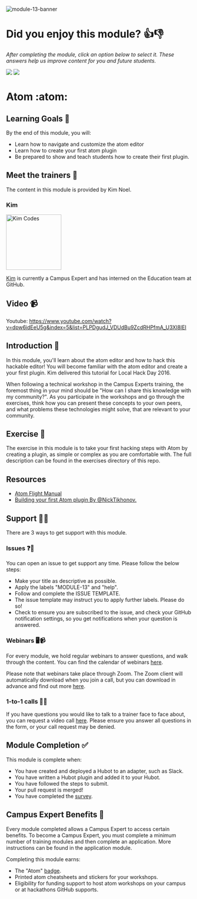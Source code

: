 ![module-13-banner](https://user-images.githubusercontent.com/1790822/30443907-1e626ca8-9979-11e7-9257-86ad97db3fe1.png)

# Did you enjoy this module? 👍👎
_After completing the module, click an option below to select it. These answers help us improve content for you and future students._

[![](https://m131jyck4m.execute-api.us-west-2.amazonaws.com/prod/poll/01BT0P7Q3W05H2MYEXGFVC6AH1/I%20enjoyed%20this%20module)](https://m131jyck4m.execute-api.us-west-2.amazonaws.com/prod/poll/01BT0P7Q3W05H2MYEXGFVC6AH1/I%20enjoyed%20this%20module/vote)
[![](https://m131jyck4m.execute-api.us-west-2.amazonaws.com/prod/poll/01BT0P7Q3W05H2MYEXGFVC6AH1/I%20did%20not%20enjoy%20this%20module)](https://m131jyck4m.execute-api.us-west-2.amazonaws.com/prod/poll/01BT0P7Q3W05H2MYEXGFVC6AH1/I%20did%20not%20enjoy%20this%20module/vote)

# Atom :atom:

## Learning Goals 🥅

By the end of this module, you will:
- Learn how to navigate and customize the atom editor
- Learn how to create your first atom plugin
- Be prepared to show and teach students how to create their first plugin.

## Meet the trainers 🍎

The content in this module is provided by Kim Noel.

###  Kim
<img src="https://github.com/kim-codes.png" href="https://github.com/kim-codes" title="Kim Codes" width="150"></img>

[Kim](https://github.com/kim-codes) is currently a Campus Expert and has interned on the Education team at GitHub.

## Video 📹

Youtube: https://www.youtube.com/watch?v=dpw6idEeU5g&index=5&list=PLPDgudJ_VDUdBu9ZcdRHPfmA_U3XI8lEI

## Introduction 👋

In this module, you'll learn about the atom editor and how to hack this hackable editor! You will become familiar with the atom editor and create a your first plugin. Kim delivered this tutorial for Local Hack Day 2016.

When following a technical workshop in the Campus Experts training, the foremost thing in your mind should be "How can I share this knowledge with my community?". As you participate in the workshops and go through the exercises, think how you can present these concepts to your own peers, and what problems these technologies might solve, that are relevant to your community.

## Exercise 📝

The exercise in this module is to take your first hacking steps with Atom by creating a plugin, as simple or complex as you are comfortable with. The full description can be found in the exercises directory of this repo.

## Resources

- [Atom Flight Manual](http://flight-manual.atom.io/)
- [Building your first Atom plugin By @NickTikhonov.](https://github.com/blog/2231-building-your-first-atom-plugin)

## Support 🙋🏿

There are 3 ways to get support with this module.

### Issues ❓💬

You can open an issue to get support any time. Please follow the below steps:
- Make your title as descriptive as possible.
- Apply the labels "MODULE-13" and "help".
- Follow and complete the ISSUE TEMPLATE.
- The issue template may instruct you to apply further labels. Please do so!
- Check to ensure you are subscribed to the issue, and check your GitHub notification settings, so you get notifications when your question is answered.

### Webinars 🖥📹

For every module, we hold regular webinars to answer questions, and walk through the content.
You can find the calendar of webinars [here](https://calendar.google.com/calendar/ical/github.com_ei82gchda2egevr7aukq6uj1f0%40group.calendar.google.com/public/basic.ics).

Please note that webinars take place through Zoom. The Zoom client will automatically download when you join a call, but you can download in advance and find out more [here](https://zoom.us/download).

### 1-to-1 calls 💖📞

If you have questions you would like to talk to a trainer face to face about, you can request a video call [here](https://calendly.com/joenash/campus-experts-support). Please ensure you answer all questions in the form, or your call request may be denied.

## Module Completion ✅

This module is complete when:
- You have created and deployed a Hubot to an adapter, such as Slack.
- You have written a Hubot plugin and added it to your Hubot.
- You have followed the steps to submit.
- Your pull request is merged!
- You have completed the [survey](https://goo.gl/forms/yWLpRp4xycPs6PKS2).

## Campus Expert Benefits 🏅

Every module completed allows a Campus Expert to access certain benefits. To become a Campus Expert, you must complete a minimum number of training modules and then complete an application. More instructions can be found in the application module.

Completing this module earns:
- The "Atom" [badge](../docs/badges.md).
- Printed atom cheatsheets and stickers for your workshops.
- Eligibility for funding support to host atom workshops on your campus or at hackathons GitHub supports.
